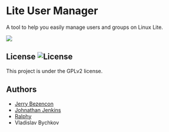 Lite User Manager
=================

A tool to help you easily manage users and groups on Linux Lite.

![](http://i.imgur.com/uvzYj3s.png)

## License ![License](https://img.shields.io/badge/license-GPLv2-green.svg)

This project is under the GPLv2 license.

## Authors 
- [Jerry Bezencon](https://github.com/linuxlite/)
- [Johnathan Jenkins](https://github.com/shaggytwodope/)
- [Ralphy](https://github.com/ralphys/)
- Vladislav Bychkov
